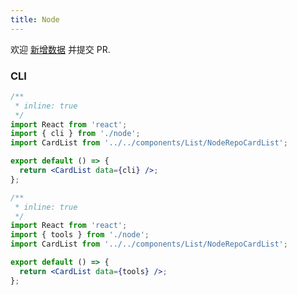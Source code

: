 ```yaml
---
title: Node
---
```


<Alert type="info">
  欢迎 <a href="https://github.com/youngjuning/youngjuning.github.io/edit/main/docs//awesome/node.js">新增数据</a> 并提交 PR.
</Alert>

### CLI

```jsx
/**
 * inline: true
 */
import React from 'react';
import { cli } from './node';
import CardList from '../../components/List/NodeRepoCardList';

export default () => {
  return <CardList data={cli} />;
};
```

```jsx
/**
 * inline: true
 */
import React from 'react';
import { tools } from './node';
import CardList from '../../components/List/NodeRepoCardList';

export default () => {
  return <CardList data={tools} />;
};
```
